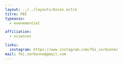 ```yaml
---
layout: ../../layouts/Assos.astro
titre: FBI
typeasso:
  - evenementiel

affiliation:
  - sciences

links:
  instagram: https://www.instagram.com/fbi_sorbonne/
mail: fbi.sorbonne@gmail.com
---
```

